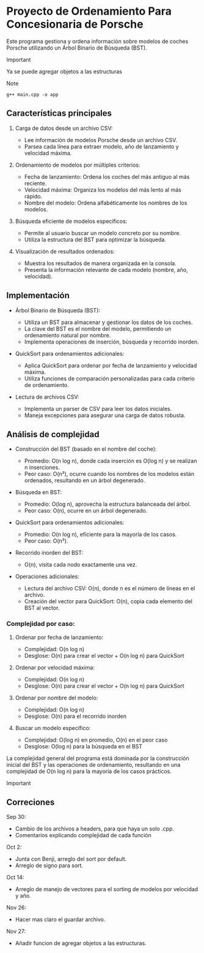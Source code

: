 # Proyecto de Ordenamiento Para Concesionaria de Porsche

Este programa gestiona y ordena información sobre modelos de coches Porsche utilizando un Árbol Binario de Búsqueda (BST).

> [!IMPORTANT]
> Ya se puede agregar objetos a las estructuras

> [!NOTE]
> `g++ main.cpp -o app`

## Características principales

1. Carga de datos desde un archivo CSV:

   - Lee información de modelos Porsche desde un archivo CSV.
   - Parsea cada línea para extraer modelo, año de lanzamiento y velocidad máxima.

2. Ordenamiento de modelos por múltiples criterios:

   - Fecha de lanzamiento: Ordena los coches del más antiguo al más reciente.
   - Velocidad máxima: Organiza los modelos del más lento al más rápido.
   - Nombre del modelo: Ordena alfabéticamente los nombres de los modelos.

3. Búsqueda eficiente de modelos específicos:

   - Permite al usuario buscar un modelo concreto por su nombre.
   - Utiliza la estructura del BST para optimizar la búsqueda.

4. Visualización de resultados ordenados:
   - Muestra los resultados de manera organizada en la consola.
   - Presenta la información relevante de cada modelo (nombre, año, velocidad).

## Implementación

- Árbol Binario de Búsqueda (BST):

  - Utiliza un BST para almacenar y gestionar los datos de los coches.
  - La clave del BST es el nombre del modelo, permitiendo un ordenamiento natural por nombre.
  - Implementa operaciones de inserción, búsqueda y recorrido inorden.

- QuickSort para ordenamientos adicionales:

  - Aplica QuickSort para ordenar por fecha de lanzamiento y velocidad máxima.
  - Utiliza funciones de comparación personalizadas para cada criterio de ordenamiento.

- Lectura de archivos CSV:

  - Implementa un parser de CSV para leer los datos iniciales.
  - Maneja excepciones para asegurar una carga de datos robusta.

## Análisis de complejidad

- Construcción del BST (basado en el nombre del coche):

  - Promedio: O(n log n), donde cada inserción es O(log n) y se realizan n inserciones.
  - Peor caso: O(n²), ocurre cuando los nombres de los modelos están ordenados, resultando en un árbol degenerado.

- Búsqueda en BST:

  - Promedio: O(log n), aprovecha la estructura balanceada del árbol.
  - Peor caso: O(n), ocurre en un árbol degenerado.

- QuickSort para ordenamientos adicionales:

  - Promedio: O(n log n), eficiente para la mayoría de los casos.
  - Peor caso: O(n²).

- Recorrido inorden del BST:

  - O(n), visita cada nodo exactamente una vez.

- Operaciones adicionales:
  - Lectura del archivo CSV: O(n), donde n es el número de líneas en el archivo.
  - Creación del vector para QuickSort: O(n), copia cada elemento del BST al vector.

### Complejidad por caso:

1. Ordenar por fecha de lanzamiento:

   - Complejidad: O(n log n)
   - Desglose: O(n) para crear el vector + O(n log n) para QuickSort

2. Ordenar por velocidad máxima:

   - Complejidad: O(n log n)
   - Desglose: O(n) para crear el vector + O(n log n) para QuickSort

3. Ordenar por nombre del modelo:

   - Complejidad: O(n log n)
   - Desglose: O(n) para el recorrido inorden

4. Buscar un modelo específico:

   - Complejidad: O(log n) en promedio, O(n) en el peor caso
   - Desglose: O(log n) para la búsqueda en el BST

La complejidad general del programa está dominada por la construcción inicial del BST y las operaciones de ordenamiento, resultando en una complejidad de O(n log n) para la mayoría de los casos prácticos.


> [!IMPORTANT]
> ## Correciones
>
> Sep 30:
> 	- Cambio de los archivos a headers, para que haya un solo .cpp.
> 	- Comentarios explicando complejidad de cada función
>
> Oct 2:
>  - Junta con Benji, arreglo del sort por default.
> 	- Arreglo de signo para sort.
>
> Oct 14:
>	- Arreglo de manejo de vectores para el sorting de modelos por velocidad y año.
> 
> Nov 26:
>  - Hacer mas claro el guardar archivo.
>
> Nov 27:
>  - Añadir funcion de agregar objetos a las estructuras.
